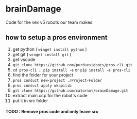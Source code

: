 # brainDamage

Code for the vex v5 robots our team makes

## how to setup a pros environment
1. get python ( `winget install python` )
2. get git ( `winget install git` )
3. get vscode
4. `git clone https://github.com/purduesigbots/pros-cli.git`
5. `cd pros-cli ; pip install -e` or `pip install -e pros-cli`
6. find the folder for your project
7. `pros conduct new-project ./Project-Folder`
8. `pros conduct apply okapilib`
9. `git clone https://github.com/catornot/brainDamage.git`
10. extract main.ccp for the robot's code
11. put it in src folder

#### TODO : Remove pros code and only leave src
